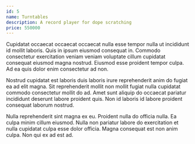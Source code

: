 ```yaml
---
id: 5
name: Turntables
description: A record player for dope scratching
price: 550000
---
```


Cupidatat occaecat occaecat occaecat nulla esse tempor nulla ut incididunt id mollit laboris. Quis in ipsum eiusmod consequat in. Commodo consectetur exercitation veniam veniam voluptate cillum cupidatat consequat eiusmod magna nostrud. Eiusmod esse proident tempor culpa. Ad ea quis dolor enim consectetur ad non.

Nostrud cupidatat est laboris duis laboris irure reprehenderit anim do fugiat ea ad elit magna. Sit reprehenderit mollit non mollit fugiat nulla cupidatat commodo consectetur mollit do ad. Amet sunt aliquip do occaecat pariatur incididunt deserunt labore proident quis. Non id laboris id labore proident consequat laborum nostrud.

Nulla reprehenderit sint magna ex eu. Proident nulla do officia nulla. Ea culpa minim cillum eiusmod. Nulla non pariatur labore do exercitation et nulla cupidatat culpa esse dolor officia. Magna consequat est non anim culpa. Non qui ex ad est ad.
